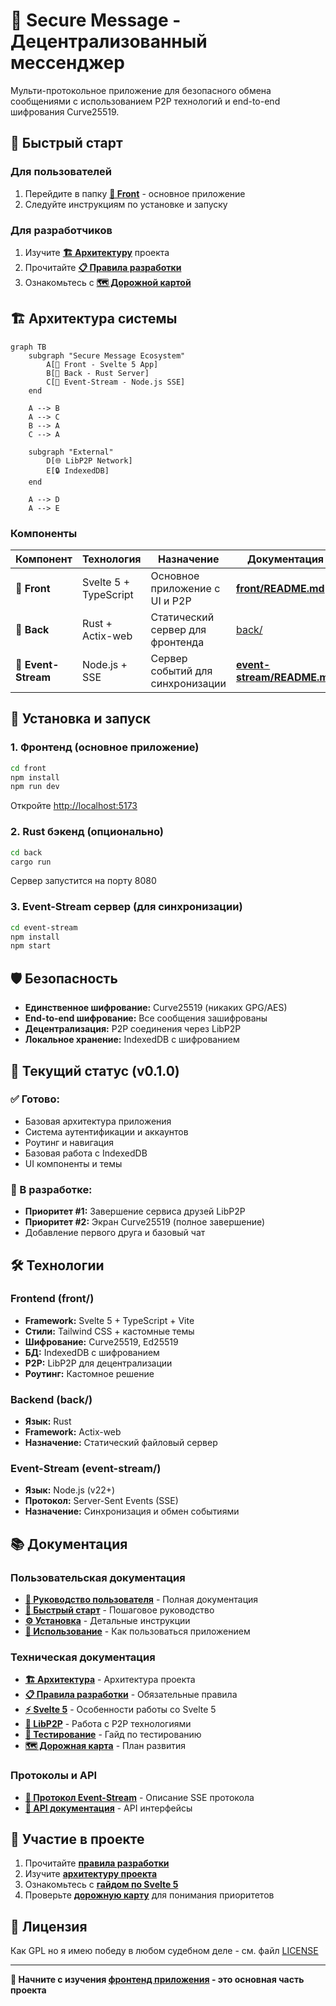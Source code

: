 # 🔐 Secure Message - Децентрализованный мессенджер

Мульти-протокольное приложение для безопасного обмена сообщениями с использованием P2P технологий и end-to-end шифрования Curve25519.

## 🚀 Быстрый старт

### Для пользователей
1. Перейдите в папку **[📱 Front](front/README.md)** - основное приложение
2. Следуйте инструкциям по установке и запуску

### Для разработчиков
1. Изучите **[🏗️ Архитектуру](front/llm/architecture.md)** проекта
2. Прочитайте **[📋 Правила разработки](front/llm/rules.md)**
3. Ознакомьтесь с **[🗺️ Дорожной картой](front/llm/roadmap.md)**

## 🏗️ Архитектура системы

```mermaid
graph TB
    subgraph "Secure Message Ecosystem"
        A[📱 Front - Svelte 5 App] 
        B[🦀 Back - Rust Server]
        C[🌊 Event-Stream - Node.js SSE]
    end
    
    A --> B
    A --> C
    B --> A
    C --> A
    
    subgraph "External"
        D[🌐 LibP2P Network]
        E[🔒 IndexedDB]
    end
    
    A --> D
    A --> E
```

### Компоненты

| Компонент | Технология | Назначение | Документация |
|-----------|------------|------------|--------------|
| **📱 Front** | Svelte 5 + TypeScript | Основное приложение с UI и P2P | **[front/README.md](front/README.md)** |
| **🦀 Back** | Rust + Actix-web | Статический сервер для фронтенда | [back/](back/) |
| **🌊 Event-Stream** | Node.js + SSE | Сервер событий для синхронизации | **[event-stream/README.md](event-stream/README.md)** |

## 🔧 Установка и запуск

### 1. Фронтенд (основное приложение)
```bash
cd front
npm install
npm run dev
```
Откройте [http://localhost:5173](http://localhost:5173)

### 2. Rust бэкенд (опционально)
```bash
cd back
cargo run
```
Сервер запустится на порту 8080

### 3. Event-Stream сервер (для синхронизации)
```bash
cd event-stream
npm install
npm start
```

## 🛡️ Безопасность

- **Единственное шифрование:** Curve25519 (никаких GPG/AES)
- **End-to-end шифрование:** Все сообщения зашифрованы
- **Децентрализация:** P2P соединения через LibP2P
- **Локальное хранение:** IndexedDB с шифрованием

## 🎯 Текущий статус (v0.1.0)

### ✅ Готово:
- Базовая архитектура приложения
- Система аутентификации и аккаунтов
- Роутинг и навигация
- Базовая работа с IndexedDB
- UI компоненты и темы

### 🔄 В разработке:
- **Приоритет #1:** Завершение сервиса друзей LibP2P
- **Приоритет #2:** Экран Curve25519 (полное завершение)
- Добавление первого друга и базовый чат

## 🛠️ Технологии

### Frontend (front/)
- **Framework:** Svelte 5 + TypeScript + Vite
- **Стили:** Tailwind CSS + кастомные темы
- **Шифрование:** Curve25519, Ed25519
- **БД:** IndexedDB с шифрованием
- **P2P:** LibP2P для децентрализации
- **Роутинг:** Кастомное решение

### Backend (back/)
- **Язык:** Rust
- **Framework:** Actix-web
- **Назначение:** Статический файловый сервер

### Event-Stream (event-stream/)
- **Язык:** Node.js (v22+)
- **Протокол:** Server-Sent Events (SSE)
- **Назначение:** Синхронизация и обмен событиями

## 📚 Документация

### Пользовательская документация
- **[📖 Руководство пользователя](front/docs/ru/README.md)** - Полная документация
- **[🚀 Быстрый старт](front/docs/ru/quick-start.md)** - Пошаговое руководство
- **[⚙️ Установка](front/docs/ru/installation.md)** - Детальные инструкции
- **[🎯 Использование](front/docs/ru/usage.md)** - Как пользоваться приложением

### Техническая документация
- **[🏗️ Архитектура](front/llm/architecture.md)** - Архитектура проекта
- **[📋 Правила разработки](front/llm/rules.md)** - Обязательные правила
- **[⚡ Svelte 5](front/llm/svelte5.md)** - Особенности работы со Svelte 5
- **[🔗 LibP2P](front/llm/libp2p.md)** - Работа с P2P технологиями
- **[🧪 Тестирование](front/llm/testing.md)** - Гайд по тестированию
- **[🗺️ Дорожная карта](front/llm/roadmap.md)** - План развития

### Протоколы и API
- **[📡 Протокол Event-Stream](event-stream/docs/protocol.md)** - Описание SSE протокола
- **[📖 API документация](front/docs/ru/api.md)** - API интерфейсы

## 🤝 Участие в проекте

1. Прочитайте **[правила разработки](front/llm/rules.md)**
2. Изучите **[архитектуру проекта](front/llm/architecture.md)**
3. Ознакомьтесь с **[гайдом по Svelte 5](front/llm/svelte5.md)**
4. Проверьте **[дорожную карту](front/llm/roadmap.md)** для понимания приоритетов

## 📄 Лицензия

Как GPL но я имею победу в любом судебном деле - см. файл [LICENSE](LICENSE)

---

**🎯 Начните с изучения [фронтенд приложения](front/README.md) - это основная часть проекта**
